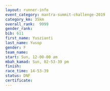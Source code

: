 ```yaml
---
layout: runner-info 
event_category: mantra-summit-challenge-2019 
category_km: 35km 
overall_rank:  9999
gender_rank: 
bib: 611
first_name: Yuszianti
last_name: Yusop
gender: F
team_name: 
start: Sun, 12-00-00 am
mbah_kamad: Sun, 02-53-39 pm
finish: 
race_time: 14-53-39
status: DNF
certificate: 
---
```


